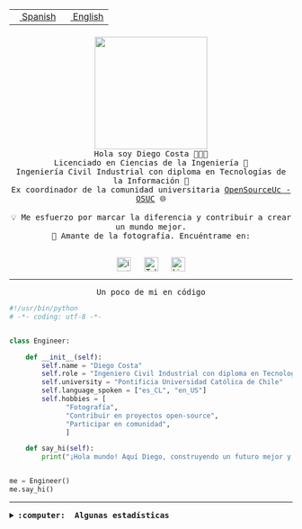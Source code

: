 <table border="0"  align="right">
 <tr><td><a href="README.md"><img src="https://upload.wikimedia.org/wikipedia/commons/thumb/8/89/Bandera_de_Espa%C3%B1a.svg/1200px-Bandera_de_Espa%C3%B1a.svg.png" height="10"> Spanish</a></td>
 <td><a href="README.en.md"><img src="https://upload.wikimedia.org/wikipedia/commons/a/a4/Flag_of_the_United_States.svg" height="10"> English</a></td></tr>
</table><br><br><br>

<p align="center">
  <img src="https://github.com/diegocostares/diegocostares/blob/main/Images/aaa2.gif?raw=true" height="200px" weight="200px">
  <br><samp>
    Hola soy Diego Costa 👨🏻‍💻<br>
    Licenciado en Ciencias de la Ingeniería 🤖<br>
    Ingeniería Civil Industrial con diploma en Tecnologías de la Información 🧠<br>
    Ex coordinador de la comunidad universitaria <a href="https://github.com/open-source-uc">OpenSourceUc - OSUC</a> 🌐<br>
  <br>
    💡 Me esfuerzo por marcar la diferencia y contribuir a crear un mundo mejor.<br>
    📸 Amante de la fotografía. Encuéntrame en: <br>
  <br></samp>
</p>

<p align="center">
   <a href="https://instagram.com/diegocosta_no" target="blank">
      <img align="center" src="https://cdn.jsdelivr.net/npm/simple-icons@3.0.1/icons/instagram.svg" alt="instagram" height="25px" width="25px" />
      &#8203;
   </a>
   &nbsp; &nbsp; &nbsp;
   <a href="https://t.me/diegocosta_no" target="blank">
      <img align="center" alt="Telegram" width="25px" src="https://icons-for-free.com/iconfiles/png/512/Telegram-1324888767380505522.png" />
      &#8203;
   </a>
   &nbsp; &nbsp; &nbsp;
   <a href="https://www.linkedin.com/in/diegocostar/" target="blank">
      <img align="center" alt="LinkedIn" width="25px" src="https://img.icons8.com/metro/452/linkedin.png" />
      &#8203;
   </a>
</p>

---

<p align="center"><front size="25"><samp>Un poco de mi en código</samp></front></p>

```python
#!/usr/bin/python
# -*- coding: utf-8 -*-


class Engineer:

    def __init__(self):
        self.name = "Diego Costa"
        self.role = "Ingeniero Civil Industrial con diploma en Tecnologías de la Información"
        self.university = "Pontificia Universidad Católica de Chile"
        self.language_spoken = ["es_CL", "en_US"]
        self.hobbies = [
              "Fotografía",
              "Contribuir en proyectos open-source",
              "Participar en comunidad",
              ]

    def say_hi(self):
        print("¡Hola mundo! Aquí Diego, construyendo un futuro mejor y cambiando el mundo.")


me = Engineer()
me.say_hi()
```

---

<details>
  <summary><b><samp>:computer: &nbsp;Algunas estadísticas</samp></b></summary>
  <br/></p>

<!--START_SECTION:waka-->
![Code Time](http://img.shields.io/badge/Code%20Time-1%2C710%20hrs%2043%20mins-blue)

📅 **Soy más productivo los Miércoles** 

```text
Lunes                    9332 commits        ██░░░░░░░░░░░░░░░░░░░░░░░   06.71 % 
Martes                   4562 commits        █░░░░░░░░░░░░░░░░░░░░░░░░   03.28 % 
Miércoles                44407 commits       ████████░░░░░░░░░░░░░░░░░   31.92 % 
Jueves                   36779 commits       ███████░░░░░░░░░░░░░░░░░░   26.44 % 
Viernes                  39181 commits       ███████░░░░░░░░░░░░░░░░░░   28.17 % 
Sábado                   4491 commits        █░░░░░░░░░░░░░░░░░░░░░░░░   03.23 % 
Domingo                  356 commits         ░░░░░░░░░░░░░░░░░░░░░░░░░   00.26 % 
```


📊 **Esta semana me dediqué a** 

```text
🐱‍💻 Proyectos: 
buk-webapp               1 hr 43 mins        █████████████░░░░░░░░░░░░   53.00 % 
LORA CREATE              39 mins             █████░░░░░░░░░░░░░░░░░░░░   20.40 % 
Unknown Project          26 mins             ███░░░░░░░░░░░░░░░░░░░░░░   13.37 % 
stable-diffusion-webui   23 mins             ███░░░░░░░░░░░░░░░░░░░░░░   12.01 % 
ComfyUI                  2 mins              ░░░░░░░░░░░░░░░░░░░░░░░░░   01.21 % 
```


 Last Updated on 23/07/2024 20:55:20 UTC
<!--END_SECTION:waka-->

<p align="center"> <img src="https://github-readme-stats.vercel.app/api?username=diegocostares&show_icons=true&theme=ayu-mirage" alt="abhisheknaiidu" /></p>

</details>
